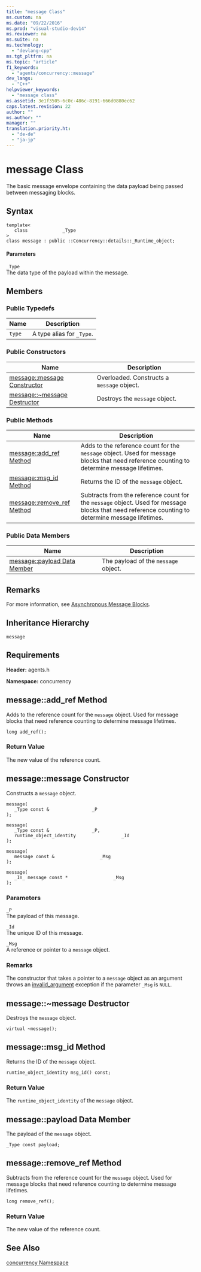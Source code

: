 ```yaml
---
title: "message Class"
ms.custom: na
ms.date: "09/22/2016"
ms.prod: "visual-studio-dev14"
ms.reviewer: na
ms.suite: na
ms.technology: 
  - "devlang-cpp"
ms.tgt_pltfrm: na
ms.topic: "article"
f1_keywords: 
  - "agents/concurrency::message"
dev_langs: 
  - "C++"
helpviewer_keywords: 
  - "message class"
ms.assetid: 3e1f3505-6c0c-486c-8191-666d0880ec62
caps.latest.revision: 22
author: ""
ms.author: ""
manager: ""
translation.priority.ht: 
  - "de-de"
  - "ja-jp"
---
```

# message Class
The basic message envelope containing the data payload being passed between messaging blocks.  
  
## Syntax  
  
```  
template<  
   class             _Type  
>  
class message : public ::Concurrency::details::_Runtime_object;  
```  
  
#### Parameters  
 `_Type`  
 The data type of the payload within the message.  
  
## Members  
  
### Public Typedefs  
  
|Name|Description|  
|----------|-----------------|  
|`type`|A type alias for                                         `_Type`.|  
  
### Public Constructors  
  
|Name|Description|  
|----------|-----------------|  
|[message::message Constructor](#message__message_constructor)|Overloaded. Constructs a                                         `message` object.|  
|[message::~message Destructor](#message___dtormessage_destructor)|Destroys the                                         `message` object.|  
  
### Public Methods  
  
|Name|Description|  
|----------|-----------------|  
|[message::add_ref Method](#message__add_ref_method)|Adds to the reference count for the                                         `message` object. Used for message blocks that need reference counting to determine message lifetimes.|  
|[message::msg_id Method](#message__msg_id_method)|Returns the ID of the                                         `message` object.|  
|[message::remove_ref Method](#message__remove_ref_method)|Subtracts from the reference count for the                                         `message` object. Used for message blocks that need reference counting to determine message lifetimes.|  
  
### Public Data Members  
  
|Name|Description|  
|----------|-----------------|  
|[message::payload Data Member](#message__payload_data_member)|The payload of the                                         `message` object.|  
  
## Remarks  
 For more information, see                 [Asynchronous Message Blocks](../vs140/asynchronous-message-blocks.md).  
  
## Inheritance Hierarchy  
 `message`  
  
## Requirements  
 **Header:** agents.h  
  
 **Namespace:** concurrency  
  
##  <a name="message__add_ref_method"></a>  message::add_ref Method  
 Adds to the reference count for the                 `message` object. Used for message blocks that need reference counting to determine message lifetimes.  
  
```  
long add_ref();  
```  
  
### Return Value  
 The new value of the reference count.  
  
##  <a name="message__message_constructor"></a>  message::message Constructor  
 Constructs a                 `message` object.  
  
```  
message(  
   _Type const &                _P  
);  
  
message(  
   _Type const &                _P,  
   runtime_object_identity                 _Id  
);  
  
message(  
   message const &                 _Msg  
);  
  
message(  
   _In_ message const *                 _Msg  
);  
```  
  
### Parameters  
 `_P`  
 The payload of this message.  
  
 `_Id`  
 The unique ID of this message.  
  
 `_Msg`  
 A reference or pointer to a                                 `message` object.  
  
### Remarks  
 The constructor that takes a pointer to a                         `message` object as an argument throws an                         [invalid_argument](../vs140/invalid_argument-class.md) exception if the parameter                         `_Msg` is                         `NULL`.  
  
##  <a name="message___dtormessage_destructor"></a>  message::~message Destructor  
 Destroys the                 `message` object.  
  
```  
virtual ~message();  
```  
  
##  <a name="message__msg_id_method"></a>  message::msg_id Method  
 Returns the ID of the                 `message` object.  
  
```  
runtime_object_identity msg_id() const;  
```  
  
### Return Value  
 The                         `runtime_object_identity` of the                         `message` object.  
  
##  <a name="message__payload_data_member"></a>  message::payload Data Member  
 The payload of the                 `message` object.  
  
```  
_Type const payload;  
```  
  
##  <a name="message__remove_ref_method"></a>  message::remove_ref Method  
 Subtracts from the reference count for the                 `message` object. Used for message blocks that need reference counting to determine message lifetimes.  
  
```  
long remove_ref();  
```  
  
### Return Value  
 The new value of the reference count.  
  
## See Also  
 [concurrency Namespace](../vs140/concurrency-namespace.md)